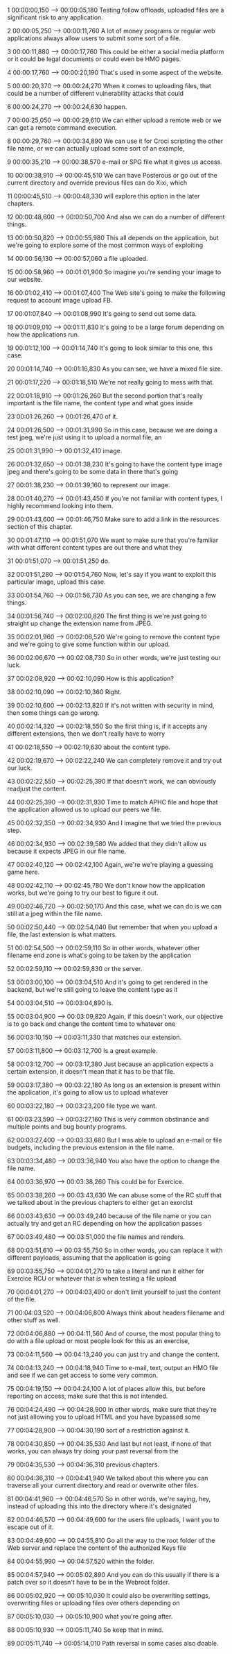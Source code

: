 


1
00:00:00,150 --> 00:00:05,180
Testing follow offloads, uploaded files are a significant risk to any application.

2
00:00:05,250 --> 00:00:11,760
A lot of money programs or regular web applications always allow users to submit some sort of a file.

3
00:00:11,880 --> 00:00:17,760
This could be either a social media platform or it could be legal documents or could even be HMO pages.

4
00:00:17,760 --> 00:00:20,190
That's used in some aspect of the website.

5
00:00:20,370 --> 00:00:24,270
When it comes to uploading files, that could be a number of different vulnerability attacks that could

6
00:00:24,270 --> 00:00:24,630
happen.

7
00:00:25,050 --> 00:00:29,610
We can either upload a remote web or we can get a remote command execution.

8
00:00:29,760 --> 00:00:34,890
We can use it for Croci scripting the other file name, or we can actually upload some sort of an example,

9
00:00:35,210 --> 00:00:38,570
e-mail or SPG file what it gives us access.

10
00:00:38,910 --> 00:00:45,510
We can have Posterous or go out of the current directory and override previous files can do Xixi, which

11
00:00:45,510 --> 00:00:48,330
will explore this option in the later chapters.

12
00:00:48,600 --> 00:00:50,700
And also we can do a number of different things.

13
00:00:50,820 --> 00:00:55,980
This all depends on the application, but we're going to explore some of the most common ways of exploiting

14
00:00:56,130 --> 00:00:57,060
a file uploaded.

15
00:00:58,960 --> 00:01:01,900
So imagine you're sending your image to our website.

16
00:01:02,410 --> 00:01:07,400
The Web site's going to make the following request to account image upload FB.

17
00:01:07,840 --> 00:01:08,990
It's going to send out some data.

18
00:01:09,010 --> 00:01:11,830
It's going to be a large forum depending on how the applications run.

19
00:01:12,100 --> 00:01:14,740
It's going to look similar to this one, this case.

20
00:01:14,740 --> 00:01:16,830
As you can see, we have a mixed file size.

21
00:01:17,220 --> 00:01:18,510
We're not really going to mess with that.

22
00:01:18,910 --> 00:01:26,260
But the second portion that's really important is the file name, the content type and what goes inside

23
00:01:26,260 --> 00:01:26,470
of it.

24
00:01:26,500 --> 00:01:31,990
So in this case, because we are doing a test jpeg, we're just using it to upload a normal file, an

25
00:01:31,990 --> 00:01:32,410
image.

26
00:01:32,650 --> 00:01:38,230
It's going to have the content type image jpeg and there's going to be some data in there that's going

27
00:01:38,230 --> 00:01:39,160
to represent our image.

28
00:01:40,270 --> 00:01:43,450
If you're not familiar with content types, I highly recommend looking into them.

29
00:01:43,600 --> 00:01:46,750
Make sure to add a link in the resources section of this chapter.

30
00:01:47,110 --> 00:01:51,070
We want to make sure that you're familiar with what different content types are out there and what they

31
00:01:51,070 --> 00:01:51,250
do.

32
00:01:51,280 --> 00:01:54,760
Now, let's say if you want to exploit this particular image, upload this case.

33
00:01:54,760 --> 00:01:56,730
As you can see, we are changing a few things.

34
00:01:56,740 --> 00:02:00,820
The first thing is we're just going to straight up change the extension name from JPEG.

35
00:02:01,960 --> 00:02:06,520
We're going to remove the content type and we're going to give some function within our upload.

36
00:02:06,670 --> 00:02:08,730
So in other words, we're just testing our luck.

37
00:02:08,920 --> 00:02:10,090
How is this application?

38
00:02:10,090 --> 00:02:10,360
Right.

39
00:02:10,600 --> 00:02:13,820
If it's not written with security in mind, then some things can go wrong.

40
00:02:14,320 --> 00:02:18,550
So the first thing is, if it accepts any different extensions, then we don't really have to worry

41
00:02:18,550 --> 00:02:19,630
about the content type.

42
00:02:19,670 --> 00:02:22,240
We can completely remove it and try out our luck.

43
00:02:22,550 --> 00:02:25,390
If that doesn't work, we can obviously readjust the content.

44
00:02:25,390 --> 00:02:31,930
Time to match APHC file and hope that the application allowed us to upload our peers we file.

45
00:02:32,350 --> 00:02:34,930
And I imagine that we tried the previous step.

46
00:02:34,930 --> 00:02:39,580
We added that they didn't allow us because it expects JPEG in our file name.

47
00:02:40,120 --> 00:02:42,100
Again, we're we're playing a guessing game here.

48
00:02:42,110 --> 00:02:45,780
We don't know how the application works, but we're going to try our best to figure it out.

49
00:02:46,720 --> 00:02:50,170
And this case, what we can do is we can still at a jpeg within the file name.

50
00:02:50,440 --> 00:02:54,040
But remember that when you upload a file, the last extension is what matters.

51
00:02:54,500 --> 00:02:59,110
So in other words, whatever other filename end zone is what's going to be taken by the application

52
00:02:59,110 --> 00:02:59,830
or the server.

53
00:03:00,100 --> 00:03:04,510
And it's going to get rendered in the backend, but we're still going to leave the content type as it

54
00:03:04,510 --> 00:03:04,890
is.

55
00:03:04,900 --> 00:03:09,820
Again, if this doesn't work, our objective is to go back and change the content time to whatever one

56
00:03:10,150 --> 00:03:11,330
that matches our extension.

57
00:03:11,800 --> 00:03:12,700
Is a great example.

58
00:03:12,700 --> 00:03:17,380
Just because an application expects a certain extension, it doesn't mean that it has to be that file.

59
00:03:17,380 --> 00:03:22,180
As long as an extension is present within the application, it's going to allow us to upload whatever

60
00:03:22,180 --> 00:03:23,200
file type we want.

61
00:03:23,590 --> 00:03:27,160
This is very common obstinance and multiple points and bug bounty programs.

62
00:03:27,400 --> 00:03:33,680
But I was able to upload an e-mail or file budgets, including the previous extension in the file name.

63
00:03:34,480 --> 00:03:36,940
You also have the option to change the file name.

64
00:03:36,970 --> 00:03:38,260
This could be for Exercice.

65
00:03:38,260 --> 00:03:43,630
We can abuse some of the RC stuff that we talked about in the previous chapters to either get an exorcist

66
00:03:43,630 --> 00:03:49,240
because of the file name or you can actually try and get an RC depending on how the application passes

67
00:03:49,480 --> 00:03:51,000
the file names and renders.

68
00:03:51,610 --> 00:03:55,750
So in other words, you can replace it with different payloads, assuming that the application is going

69
00:03:55,750 --> 00:04:01,270
to take a literal and run it either for Exercice RCU or whatever that is when testing a file upload

70
00:04:01,270 --> 00:04:03,490
or don't limit yourself to just the content of the file.

71
00:04:03,520 --> 00:04:06,800
Always think about headers filename and other stuff as well.

72
00:04:06,880 --> 00:04:11,560
And of course, the most popular thing to do with a file upload or most people look for this as an exercise,

73
00:04:11,560 --> 00:04:13,240
you can just try and change the content.

74
00:04:13,240 --> 00:04:18,940
Time to e-mail, text, output an HMO file and see if we can get access to some very common.

75
00:04:19,150 --> 00:04:24,100
A lot of places allow this, but before reporting on access, make sure that this is not intended.

76
00:04:24,490 --> 00:04:28,900
In other words, make sure that they're not just allowing you to upload HTML and you have bypassed some

77
00:04:28,900 --> 00:04:30,190
sort of a restriction against it.

78
00:04:30,850 --> 00:04:35,530
And last but not least, if none of that works, you can always try doing your past reversal from the

79
00:04:35,530 --> 00:04:36,310
previous chapters.

80
00:04:36,310 --> 00:04:41,940
We talked about this where you can traverse all your current directory and read or overwrite other files.

81
00:04:41,960 --> 00:04:46,570
So in other words, we're saying, hey, instead of uploading this into the directory where it's designated

82
00:04:46,570 --> 00:04:49,600
for the users file uploads, I want you to escape out of it.

83
00:04:49,600 --> 00:04:55,810
Go all the way to the root folder of the Web server and replace the content of the authorized Keys file

84
00:04:55,990 --> 00:04:57,520
within the folder.

85
00:04:57,940 --> 00:05:02,890
And you can do this usually if there is a patch over so it doesn't have to be in the Webroot folder.

86
00:05:02,920 --> 00:05:10,030
It could also be overwriting settings, overwriting files or uploading files over others depending on

87
00:05:10,030 --> 00:05:10,900
what you're going after.

88
00:05:10,930 --> 00:05:11,740
So keep that in mind.

89
00:05:11,740 --> 00:05:14,010
Path reversal in some cases also doable.